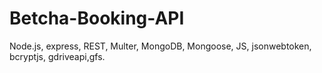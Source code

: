 # Betcha-Booking-API
Node.js, express, REST, Multer, MongoDB, Mongoose, JS, jsonwebtoken, bcryptjs, gdriveapi,gfs.
